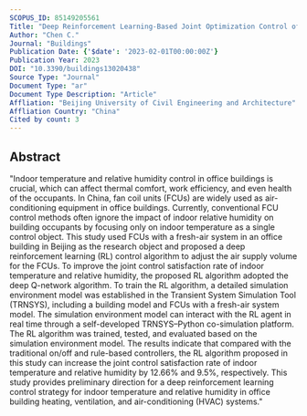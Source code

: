 ```yaml
---
SCOPUS_ID: 85149205561
Title: "Deep Reinforcement Learning-Based Joint Optimization Control of Indoor Temperature and Relative Humidity in Office Buildings"
Author: "Chen C."
Journal: "Buildings"
Publication Date: {'$date': '2023-02-01T00:00:00Z'}
Publication Year: 2023
DOI: "10.3390/buildings13020438"
Source Type: "Journal"
Document Type: "ar"
Document Type Description: "Article"
Affliation: "Beijing University of Civil Engineering and Architecture"
Affliation Country: "China"
Cited by count: 3
---
```


## Abstract
"Indoor temperature and relative humidity control in office buildings is crucial, which can affect thermal comfort, work efficiency, and even health of the occupants. In China, fan coil units (FCUs) are widely used as air-conditioning equipment in office buildings. Currently, conventional FCU control methods often ignore the impact of indoor relative humidity on building occupants by focusing only on indoor temperature as a single control object. This study used FCUs with a fresh-air system in an office building in Beijing as the research object and proposed a deep reinforcement learning (RL) control algorithm to adjust the air supply volume for the FCUs. To improve the joint control satisfaction rate of indoor temperature and relative humidity, the proposed RL algorithm adopted the deep Q-network algorithm. To train the RL algorithm, a detailed simulation environment model was established in the Transient System Simulation Tool (TRNSYS), including a building model and FCUs with a fresh-air system model. The simulation environment model can interact with the RL agent in real time through a self-developed TRNSYS–Python co-simulation platform. The RL algorithm was trained, tested, and evaluated based on the simulation environment model. The results indicate that compared with the traditional on/off and rule-based controllers, the RL algorithm proposed in this study can increase the joint control satisfaction rate of indoor temperature and relative humidity by 12.66% and 9.5%, respectively. This study provides preliminary direction for a deep reinforcement learning control strategy for indoor temperature and relative humidity in office building heating, ventilation, and air-conditioning (HVAC) systems."
